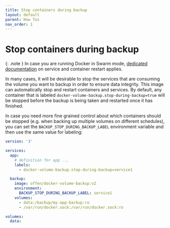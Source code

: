 ```yaml
---
title: Stop containers during backup
layout: default
parent: How Tos
nav_order: 1
---
```


# Stop containers during backup

{: .note }
In case you are running Docker in Swarm mode, [dedicated documentation](./use-with-docker-swarm.html) on service and container restart applies.

In many cases, it will be desirable to stop the services that are consuming the volume you want to backup in order to ensure data integrity.
This image can automatically stop and restart containers and services.
By default, any container that is labeled `docker-volume-backup.stop-during-backup=true` will be stopped before the backup is being taken and restarted once it has finished.

In case you need more fine grained control about which containers should be stopped (e.g. when backing up multiple volumes on different schedules), you can set the `BACKUP_STOP_DURING_BACKUP_LABEL` environment variable and then use the same value for labeling:

```yml
version: '3'

services:
  app:
    # definition for app ...
    labels:
      - docker-volume-backup.stop-during-backup=service1

  backup:
    image: offen/docker-volume-backup:v2
    environment:
      BACKUP_STOP_DURING_BACKUP_LABEL: service1
    volumes:
      - data:/backup/my-app-backup:ro
      - /var/run/docker.sock:/var/run/docker.sock:ro

volumes:
  data:
```
